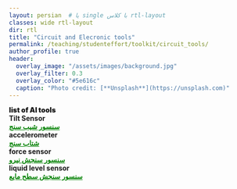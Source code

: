 ```yaml
---
layout: persian  # یا single با کلاس rtl-layout
classes: wide rtl-layout
dir: rtl
title: "Circuit and Elecronic tools"
permalink: /teaching/studenteffort/toolkit/circuit_tools/
author_profile: true
header:
  overlay_image: "/assets/images/background.jpg"
  overlay_filter: 0.3
  overlay_color: "#5e616c"
  caption: "Photo credit: [**Unsplash**](https://unsplash.com)"
---
```


<div class="english-text">
    <strong style="font-weight: 900;">list of AI tools</strong>
</div>

<!--1-->
<div class="english-text">
<strong>Tilt Sensor</strong>
</div>
<a href="/teaching/studenteffort/toolkit/tilt_sensor" style="text-decoration:underline; color:green;" target="_blank"><strong>  سنسور شیب سنج</strong></a>

<!--2-->
<div class="english-text">
<strong>accelerometer</strong>
</div>
<a href="/teaching/studenteffort/toolkit/accelerometer" style="text-decoration:underline; color:green;" target="_blank"><strong> شتاب سنج</strong></a>

<!--3-->
<div class="english-text">
<strong>force sensor</strong>
</div>
<a href="/teaching/studenteffort/toolkit/force_sensor" style="text-decoration:underline; color:green;" target="_blank"><strong> سنسور سنجش نیرو</strong></a>

<!--3-->
<div class="english-text">
<strong>liquid level sensor</strong>
</div>
<a href="/teaching/studenteffort/toolkit/liquid_level_sensor" style="text-decoration:underline; color:green;" target="_blank"><strong> سنسور سنجش سطح مایع</strong></a>
